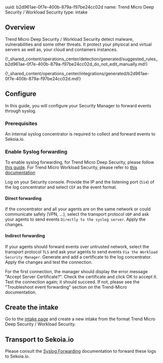 uuid: b2d961ae-0f7e-400b-879a-f97be24cc02d
name: Trend Micro Deep Security / Workload Security
type: intake

## Overview

Trend Micro Deep Security / Workload Security detect malware, vulnerabilities and some other threats.
It protect your physical and virtual servers as well as, your cloud and containers instances.

{!_shared_content/operations_center/detection/generated/suggested_rules_b2d961ae-0f7e-400b-879a-f97be24cc02d_do_not_edit_manually.md!}

{!_shared_content/operations_center/integrations/generated/b2d961ae-0f7e-400b-879a-f97be24cc02d.md!}

## Configure

In this guide, you will configure your Security Manager to forward events through syslog.

### Prerequisites

An internal syslog concentrator is required to collect and forward events to Sekoia.io.

### Enable Syslog forwarding

To enable syslog forwarding, for Trend Micro Deep Security, please follow [this guide](https://help.deepsecurity.trendmicro.com/20_0/on-premise/event-syslog.html).
For Trend Micro Workload Security, please refer to [this documentation](https://cloudone.trendmicro.com/docs/workload-security/event-syslog/)

Log on your Security console. Provide the IP and the listening port (`514`) of the log concentrator and select `CEF` as the event format.

#### Direct forwarding

If the concentrator and all your agents are on the same network or could communicate safely (VPN, ...),
select the transport protocol `UDP` and ask your agents to send events `Directly to the syslog server`. 
Apply the changes.

#### Indirect forwarding

If your agents should forward events over untrusted network,
select the transport protocol `TLS` and ask your agents to send events `Via the Workload Security Manager`. 
Generate and add a certificate to the log concentrator.
Apply the changes and test the connection.

For the first connection, the manager should display the error message "Accept Server Certificate?".
Check the certificate and click OK to accept it. Test the connection again; it should succeed.
If not, please see the "Troubleshoot event forwarding" section on the Trend-Micro documentation.


## Create the intake

Go to the [intake page](https://app.sekoia.io/operations/intakes) and create a new intake from the format Trend Micro Deep Security / Workload Security.


## Transport to Sekoia.io

Please consult the [Syslog Forwarding](../../../ingestion_methods/sekoiaio_docker_concentrator/) documentation to forward these logs to Sekoia.io.
